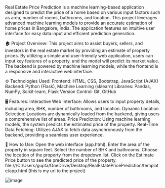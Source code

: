 
Real Estate Price Prediction is a machine learning-based application designed to predict the price of a home based on various input factors such as area, number of rooms, bathrooms, and location. This project leverages advanced machine learning models to provide an accurate estimation of home prices in Bangalore, India. The application features an intuitive user interface for easy data input and efficient prediction generation.

🏠 Project Overview:
This project aims to assist buyers, sellers, and investors in the real estate market by providing an estimate of property prices. By utilizing a simple and user-friendly web application, users can input key features of a property, and the model will predict its market value. The backend is powered by machine learning models, while the frontend is a responsive and interactive web interface.

⚙️ Technologies Used:
Frontend: HTML, CSS, Bootstrap, JavaScript (AJAX)
Backend: Python (Flask), Machine Learning (sklearn)
Libraries: Pandas, NumPy, Scikit-learn, Flask
Version Control: Git, GitHub

🖥️ Features:
Interactive Web Interface: Allows users to input property details, including area, BHK, number of bathrooms, and location.
Dynamic Location Selection: Locations are dynamically loaded from the backend, giving users a comprehensive list of areas.
Price Prediction: Using machine learning models, the system predicts the estimated price of the property.
Real-Time Data Fetching: Utilizes AJAX to fetch data asynchronously from the backend, providing a seamless user experience.

🚀 How to Use:
Open the web interface (app.html).
Enter the area of the property in square feet.
Select the number of BHK and bathrooms.
Choose the location of the property from the dropdown list.
Click on the Estimate Price button to see the predicted price of the property.
file:///C:/Users/gupta/OneDrive/Desktop/RealEstatePricePrediction/template/app.html (this is my url to the project)

![image](https://github.com/user-attachments/assets/95790403-f5a1-4ebf-849b-1cda6e943e5b)

